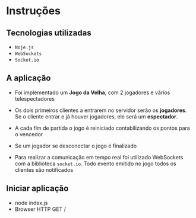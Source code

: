 # Instruções


## Tecnologias utilizadas
- `Noje.js`
- `WebSockets`
- `Socket.io`

## A aplicação

- Foi implementado um **Jogo da Velha**, com 2 jogadores e vários telespectadores

- Os dois primeiros clientes a entrarem no servidor serão os **jogadores**. Se o cliente entrar e já houver jogadores, ele será um **espectador**.

- A cada fim de partida o jogo é reiniciado contabilizando os pontos para o vencedor

- Se um jogador se desconectar o jogo é finalizado

- Para realizar a comunicação em tempo real foi utilizado WebSockets com a biblioteca `socket.io`. Todo evento emitido no jogo todos os clientes são notificados

## Iniciar aplicação

- node index.js
- Browser HTTP GET /